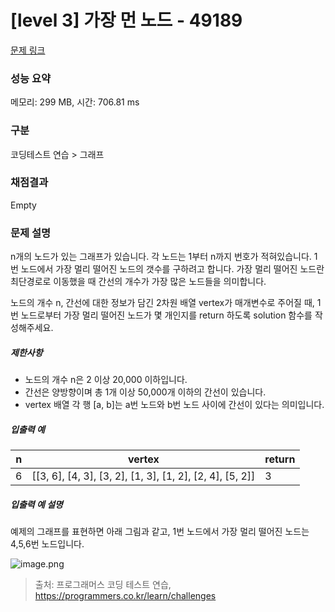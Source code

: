 # [level 3] 가장 먼 노드 - 49189 

[문제 링크](https://school.programmers.co.kr/learn/courses/30/lessons/49189) 

### 성능 요약

메모리: 299 MB, 시간: 706.81 ms

### 구분

코딩테스트 연습 > 그래프

### 채점결과

Empty

### 문제 설명

<p>n개의 노드가 있는 그래프가 있습니다. 각 노드는 1부터 n까지 번호가 적혀있습니다. 1번 노드에서 가장 멀리 떨어진 노드의 갯수를 구하려고 합니다. 가장 멀리 떨어진 노드란 최단경로로 이동했을 때 간선의 개수가 가장 많은 노드들을 의미합니다.</p>

<p>노드의 개수 n, 간선에 대한 정보가 담긴 2차원 배열 vertex가 매개변수로 주어질 때, 1번 노드로부터 가장 멀리 떨어진 노드가 몇 개인지를 return 하도록 solution 함수를 작성해주세요.</p>

<h5>제한사항</h5>

<ul>
<li>노드의 개수 n은 2 이상 20,000 이하입니다.</li>
<li>간선은 양방향이며 총 1개 이상 50,000개 이하의 간선이 있습니다.</li>
<li>vertex 배열 각 행 [a, b]는 a번 노드와 b번 노드 사이에 간선이 있다는 의미입니다.</li>
</ul>

<h5>입출력 예</h5>
<table class="table">
        <thead><tr>
<th>n</th>
<th>vertex</th>
<th>return</th>
</tr>
</thead>
        <tbody><tr>
<td>6</td>
<td>[[3, 6], [4, 3], [3, 2], [1, 3], [1, 2], [2, 4], [5, 2]]</td>
<td>3</td>
</tr>
</tbody>
      </table>
<h5>입출력 예 설명</h5>

<p>예제의 그래프를 표현하면 아래 그림과 같고, 1번 노드에서 가장 멀리 떨어진 노드는 4,5,6번 노드입니다.</p>

<p><img src="https://grepp-programmers.s3.amazonaws.com/files/ybm/fadbae38bb/dec85ab5-0273-47b3-ba73-fc0b5f6be28a.png" title="" alt="image.png"></p>


> 출처: 프로그래머스 코딩 테스트 연습, https://programmers.co.kr/learn/challenges